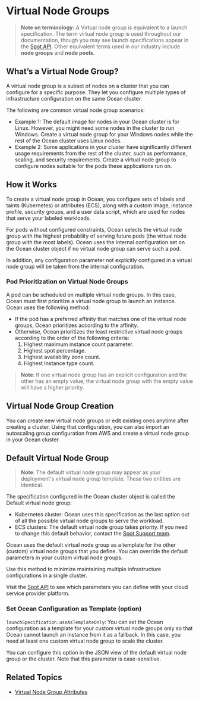 # Virtual Node Groups

>**Note on terminology:** A Virtual node group is equivalent to a launch specification. The term virtual node group is used throughout our documentation, though you may see launch specifications appear in the [Spot API](https://docs.spot.io/api/). 
Other equivalent terms used in our industry include **node groups** and **node pools**.

## What’s a Virtual Node Group?

A virtual node group is a subset of nodes on a cluster that you can configure for a specific purpose. They let you configure multiple types of infrastructure configuration on the same Ocean cluster.

The following are common virtual node group scenarios:

* Example 1: The default image for nodes in your Ocean cluster is for Linux. However, you might need some nodes in the cluster to run Windows. Create a virtual node group for your Windows nodes while the rest of the Ocean cluster uses Linux nodes.
* Example 2: Some applications in your cluster have significantly different usage requirements from the rest of the cluster, such as performance, scaling, and security requirements. Create a virtual node group to configure nodes suitable for the pods these applications run on.

## How it Works

To create a virtual node group in Ocean, you configure sets of labels and taints (Kubernetes) or attributes (ECS), along with a custom image, instance profile, security groups, and a user data script, which are used for nodes that serve your labeled workloads.

For pods without configured constraints, Ocean selects the virtual node group with the highest probability of serving future pods (the virtual node group with the most labels). Ocean uses the internal configuration set on the Ocean cluster object if no virtual node group can serve such a pod.

In addition, any configuration parameter not explicitly configured in a virtual node group will be taken from the internal configuration.

### Pod Prioritization on Virtual Node Groups

A pod can be scheduled on multiple virtual node groups. In this case, Ocean must first prioritize a virtual node group to launch an instance. 
Ocean uses the following method:

- If the pod has a preferred affinity that matches one of the virtual node groups, Ocean prioritizes according to the affinity.
- Otherwise, Ocean prioritizes the least restrictive virtual node groups according to the order of the following criteria:
  1. Highest maximum instance count parameter.
  2. Highest spot percentage.
  3. Highest availability zone count.
  4. Highest Instance type count.

> **Note**: If one virtual node group has an explicit configuration and the other has an empty value, the virtual node group with the empty value will have a higher priority.

## Virtual Node Group Creation

You can create new virtual node groups or edit existing ones anytime after creating a cluster. Using that configuration, you can also import an autoscaling group configuration from AWS and create a virtual node group in your Ocean cluster.

## Default Virtual Node Group

>**Note**: The default virtual node group may appear as your deployment's virtual node group template. These two entities are identical.

The specification configured in the Ocean cluster object is called the Default virtual node group:

- Kubernetes cluster: Ocean uses this specification as the last option out of all the possible virtual node groups to serve the workload.
- ECS clusters: The default virtual node group takes priority. If you need to change this default behavior, contact the [Spot Support team](https://spot.io/support/).

Ocean uses the default virtual node group as a template for the other (custom) virtual node groups that you define. You can override the default parameters in your custom virtual node groups.

Use this method to minimize maintaining multiple infrastructure configurations in a single cluster.

Visit the [Spot API](https://docs.spot.io/api/) to see which parameters you can define with your cloud service provider platform.


### Set Ocean Configuration as Template (option)
`launchSpecification.useAsTemplateOnly`: You can set the Ocean configuration as a template for your custom virtual node groups only so that Ocean cannot launch an instance from it as a fallback. In this case, you need at least one custom virtual node group to scale the cluster.

You can configure this option in the JSON view of the default virtual node group or the cluster. Note that this parameter is case-sensitive.


## Related Topics

- [Virtual Node Group Attributes](ocean/features/vngs/attributes-and-actions-per-vng)

